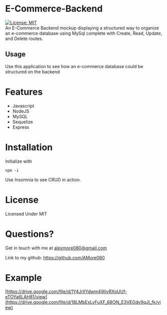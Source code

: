 # E-Commerce-Backend
[![License: MIT](https://img.shields.io/badge/License-MIT-yellow.svg)](https://opensource.org/licenses/MIT) \
An E-Commerce Backend mockup displaying a structured way to organize an e-commerce database using MySql complete with Create, Read, Update, and Delete routes.


## Usage 
Use this application to see how an e-commerce database could be structured on the backend

# Features
- Javascript
- NodeJS
- MySQL
- Sequelize
- Express

# Installation
Initialize with 
```
npm -i
```
Use Insomnia to see CRUD in action. 
# License
Licensed Under MIT

# Questions?

Get in touch with me at alexmore080@gmail.com

Link to my github: https://github.com/AMore080

# Example
[https://drive.google.com/file/d/1Y4JrIIYdwm4WivRXoUUf-eTOYa6LAH81/view](https://drive.google.com/file/d/18LMbExLyFuXF_68ON_E3VEGdv9qJI_fk/view)


